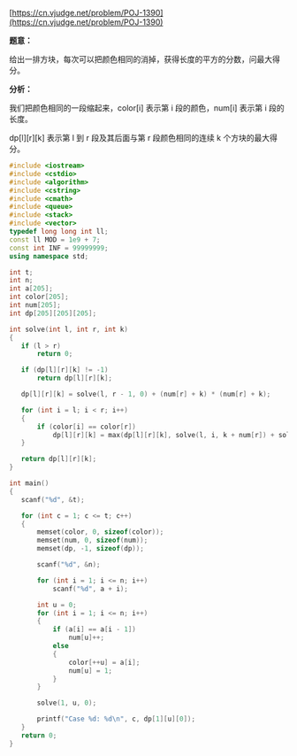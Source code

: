 [https://cn.vjudge.net/problem/POJ-1390](https://cn.vjudge.net/problem/POJ-1390)

**题意：**

给出一排方块，每次可以把颜色相同的消掉，获得长度的平方的分数，问最大得分。

**分析：**

我们把颜色相同的一段缩起来，color[i] 表示第 i 段的颜色，num[i] 表示第 i 段的长度。
 
dp[l][r][k] 表示第 l 到 r 段及其后面与第 r 段颜色相同的连续 k 个方块的最大得分。
 
 ```c++
#include <iostream>
#include <cstdio>
#include <algorithm>
#include <cstring>
#include <cmath>
#include <queue>
#include <stack>
#include <vector>
typedef long long int ll;
const ll MOD = 1e9 + 7;
const int INF = 99999999;
using namespace std;

int t;
int n;
int a[205];
int color[205];
int num[205];
int dp[205][205][205];

int solve(int l, int r, int k)
{
	if (l > r)
		return 0;

	if (dp[l][r][k] != -1)
		return dp[l][r][k];

	dp[l][r][k] = solve(l, r - 1, 0) + (num[r] + k) * (num[r] + k);

	for (int i = l; i < r; i++)
	{
		if (color[i] == color[r])
			dp[l][r][k] = max(dp[l][r][k], solve(l, i, k + num[r]) + solve(i + 1, r - 1, 0));
	}

	return dp[l][r][k];
}

int main()
{
	scanf("%d", &t);

	for (int c = 1; c <= t; c++)
	{
		memset(color, 0, sizeof(color));
		memset(num, 0, sizeof(num));
		memset(dp, -1, sizeof(dp));

		scanf("%d", &n);

		for (int i = 1; i <= n; i++)
			scanf("%d", a + i);

		int u = 0;
		for (int i = 1; i <= n; i++)
		{
			if (a[i] == a[i - 1])
				num[u]++;
			else
			{
				color[++u] = a[i];
				num[u] = 1;
			}
		}

		solve(1, u, 0);

		printf("Case %d: %d\n", c, dp[1][u][0]);
	}
	return 0;
}
 ```
